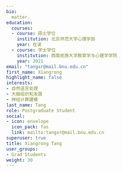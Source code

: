 ```yaml
---
bio: 
  matter.
education:
  courses:
  - course: 硕士学位
    institution: 北京师范大学心理学部
    year: 在读
  - course: 学士学位
    institution: 西南民族大学教育学与心理学学院
    year: 2021
email: "tangxr@mail.bnu.edu.cn"
first_name: Xiangrong
highlight_name: false
interests:
- 自然语言处理
- 大脑组织和发展
- 神经计算建模
last_name: Tang
role: Postgraduate Student
social:
- icon: envelope
  icon_pack: fas
  link: mailto:tangxr@mail.bnu.edu.cn
superuser: true
title: Xiangrong Tang
user_groups:
- Grad Students
weight: 30
---
```

